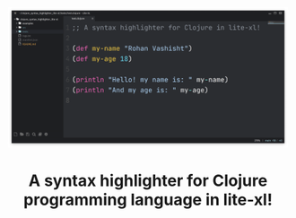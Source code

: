 <div align="center">
    <img width=500 src="./examples/screenshot.png"/>

# A syntax highlighter for Clojure programming language in lite-xl!


</div>


